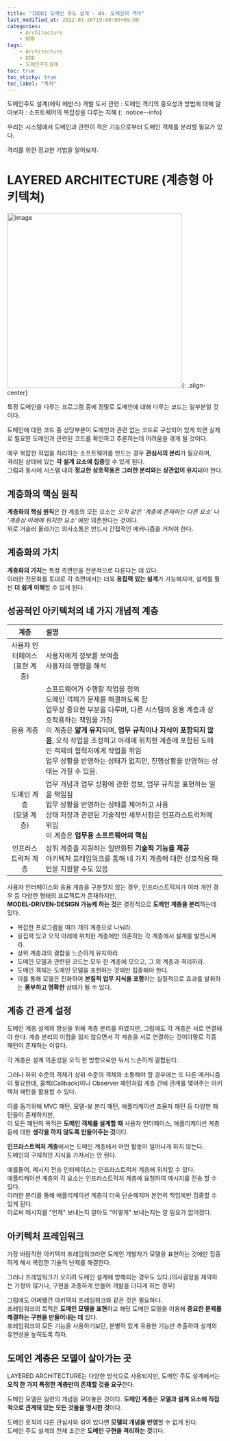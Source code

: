 ```yaml
---
title: "[DDD] 도메인 주도 설계 - 04. 도메인의 격리"
last_modified_at: 2022-03-26T19:00:00+09:00
categories:
    - Architecture
    - DDD
tags:
    - Architecture
    - DDD
    - 도메인주도설계
toc: true
toc_sticky: true
toc_label: "목차"
---
```


도메인주도 설계(에릭 에반스) 개발 도서 관련 : 도메인 격리의 중요성과 방법에 대해 알아보자
: 소프트웨어의 복잡성을 다루는 지혜
{: .notice--info}

우리는 시스템에서 도메인과 관련이 적은 기능으로부터 도메인 객체를 분리할 필요가 있다.

격리를 위한 정교한 기법을 알아보자.

# LAYERED ARCHITECTURE (계층형 아키텍쳐)

<img width="408" alt="image" src="https://user-images.githubusercontent.com/53864640/160231435-783c6b60-86ee-4f41-aef4-60a5b074921c.png">{: .align-center}

특정 도메인을 다루는 프로그램 중에 정말로 도메인에 대해 다루는 코드는 일부분일 것이다.

도메인에 대한 코드 중 상당부분이 도메인과 관련 없는 코드로 구성되어 있게 되면 실제로 필요한 도메인과 관련된 코드를 확인하고 추론하는데 어려움을 겪게 될 것이다.

매우 복잡한 작업을 처리하는 소프트웨어를 만드는 경우 **관심사의 분리**가 필요하며,<br>
격리된 상태에 있는 **각 설계 요소에 집중**할 수 있게 된다.<br>
그럼과 동시에 시스템 내의 **정교한 상호작용은 그러한 분리와는 상관없이 유지**돼야 한다.

## 계층화의 핵심 원칙
**계층화의 핵심 원칙**은 한 계층의 모든 요소는 *오직 같은 '계층에 존재하는 다른 요소'* 나 *'계층상 아래에 위치한 요소'* 에만 의존한다는 것이다.<br>
위로 거슬러 올라가는 의사소통은 반드시 간접적인 메커니즘을 거쳐야 한다.

## 계층화의 가치
**계층화의 가치**는 특정 측면만을 전문적으로 다룬다는 데 있다.<br>
이러한 전문화를 토대로 각 측면에서는 더욱 **응집력 있는 설계**가 가능해지며, 설계를 훨씬 **더 쉽게 이해**할 수 있게 된다.

## 성공적인 아키텍처의 네 가지 개념적 계층

| 계층 |       설명        |
| :---------: | :---------------- |
|   사용자 인터페이스<br>(표현 계층)   |     사용자에게 정보를 보여줌 <br> 사용자의 명령을 해석      |
|   응용 계층   |     소프트웨어가 수행할 작업을 정의 <br> 도메인 객체가 문제를 해결하도록 함 <br> 업무상 중요한 부분을 다루며, 다른 시스템의 응용 계층과 상호작용하는 책임을 가짐 <br> 이 계층은 **얇게 유지**되며, **업무 규칙이나 지식이 포함되지 않음**, 오직 작업을 조정하고 아래에 위치한 계층에 포함된 도메인 객체의 협력자에게 작업을 위임 <br> 업무 상황을 반영하는 상태가 없지만, 진행상황을 반영하는 상태는 가질 수 있음. | 
|   도메인 계층<br>(모델 계층)  | 업무 개념과 업무 상황에 관한 정보, 업무 규칙을 표현하는 일을 책임짐 <br> 업무 상황을 반영하는 상태를 제어하고 사용 <br> 상태 저장과 관련된 기술적인 세부사항은 인프라스트럭처에 위임 <br> 이 계층은 **업무용 소프트웨어의 핵심** | 
|   인프라스트럭처 계층 | 상위 계층을 지원하는 일반화된 **기술적 기능을 제공** <br> 아키텍처 프레임워크를 통해 네 가지 계층에 대한 상호작용 패턴을 지원할 수도 있음 |

사용자 인터페이스와 응용 계층을 구분짓지 않는 경우, 인프라스트럭처가 여러 개인 경우 등 다양한 형태의 프로젝트가 존재하지만,<br>
**MODEL-DRIVEN-DESIGN 가능케 하는 것**은 결정적으로 **도메인 계층을 분리**하는데 있다.

- 복잡한 프로그램을 여러 개의 계층으로 나눠라.
- 응집력 있고 오직 아래에 위치한 계층에만 의존하는 각 계층에서 설계를 발전시켜라.
- 상위 계층과의 결합을 느슨하게 유지하라.
- 도메인 모델과 관련된 코드는 모두 한 계층에 모으고, 그 외 계층과 격리하라.
- 도메인 객체는 도메인 모델을 표현하는 것에만 집중해야 한다.
- 이를 통해 모델은 진화하여 **본질적 업무 지식을 포함**하는 실질적으로 효과를 발휘하는 **풍부하고 명확한** 상태가 될 수 있다.

## 계층 간 관계 설정

도메인 계층 설계의 향상을 위해 계층 분리를 하였지만, 그럼에도 각 계층은 서로 연결돼야 한다. 계층 분리의 이점을 잃지 않으면서 각 계층을 서로 연결하는 것이야말로 각종 패턴이 존재하는 이유다.

각 계층은 설계 의존성을 오직 한 방향으로만 둬서 느슨하게 결합된다.

그러나 하위 수준의 객체가 상위 수준의 객체와 소통해야 할 경우에는 또 다른 메커니즘이 필요한데, 콜백(Callback)이나 Observer 패턴처럼 계층 간에 관계를 맺어주는 아키텍처 패턴을 활용할 수 있다.

이를 돕기위해 MVC 패턴, 모델-뷰 분리 패턴, 애플리케이션 조율자 패턴 등 다양한 패턴들이 존재하지만, <br>
이 모든 패턴의 목적은 **도메인 객체를 설계할 때** 사용자 인터페이스, 에플리케이션 계층 등에 대한 **생각을 하지 않도록 만들어주는 것**이다.

**인프라스트럭처 계층**에서는 도메인 계층에서 어떤 활동이 일어나게 하지 않는다.<br>
도메인의 구체적인 지식을 가져서는 안 된다.

예를들어, 메시지 전송 인터페이스는 인프라스트럭처 계층에 위치할 수 있다.<br> 
애플리케이션 계층의 각 요소는 인프라스트럭처 계층에 요청하여 메시지를 전송 할 수 있다.<br>
이러한 분리를 통해 애플리케이션 계층이 더욱 단순해지며 본연의 책임에만 집중할 수 있게 된다.<br>
이로써 메시지를 "언제" 보내는지 알아도 "어떻게" 보내는지는 알 필요가 없어졌다.

## 아키텍처 프레임워크

가장 바람직한 아키텍처 프레임워크라면 도메인 개발자가 모델을 표현하는 것에만 집중하게 해서 복잡한 기술적 난제를 해결한다.

그러나 프레임워크가 오히려 도메인 설계에 방해되는 경우도 있다.(의사결정을 제약하는 가정이 많거나, 구현을 과중하게 만들어 개발을 더디게 하는 경우)

그럼에도 어찌됐건 아키텍처 프레임워크와 같은 것은 필요하다.<br>
프레임워크의 목적은 **도메인 모델을 표현**하고 해당 도메인 모델을 이용해 **중요한 문제를 해결하는 구현을 만들어내는 데** 있다.<br>
프레임워크의 모든 기능을 사용하기보단, 분별력 있게 유용한 기능만 추출하여 설계의 유연성을 높히도록 하자.

## 도메인 계층은 모델이 살아가는 곳

LAYERED ARCHITECTURE는 다양한 방식으로 사용되지만, 도메인 주도 설계에서는 **오직 한 가지 특정한 계층만이 존재할 것을 요구**한다.

도메인 모델은 일련의 개념을 모아놓은 것이다. **도메인 계층**은 **모델과 설계 요소에 직접적으로 관계돼 있는 모든 것들을 명시한 것**이다.

도메인 로직이 다른 관심사와 섞여 있다면 **모델의 개념을 반영**할 수 없게 된다.<br> 
도메인 주도 설계의 전제 조건은 **도메인 구현을 격리하는 것**이다.